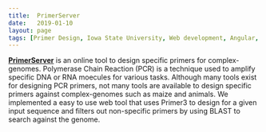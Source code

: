 ```yaml
---
title:  PrimerServer
date:   2019-01-10
layout: page
tags: [Primer Design, Iowa State University, Web development, Angular, Flask]
---
```


**[PrimerServer](https://vollbrechtlab.gdcb.iastate.edu/tools/primer-server/)** is an online tool to design specific primers for complex-genomes. Polymerase Chain Reaction (PCR) is a technique used to amplify specific DNA or RNA moecules for various tasks. Although many tools exist for designing PCR primers, not many tools are available to design specific primers against complex-genomes such as maize and animals. We implemented a easy to use web tool that uses Primer3 to design for a given input sequence and filters out non-specific primers by using BLAST to search against the genome.
